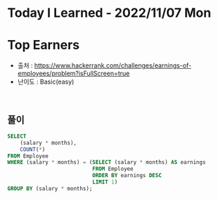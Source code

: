 # Today I Learned - 2022/11/07 Mon

# Top Earners
- 출처 : https://www.hackerrank.com/challenges/earnings-of-employees/problem?isFullScreen=true
- 난이도 : Basic(easy)
<br>

## 풀이
```sql
SELECT
    (salary * months),
    COUNT(*)
FROM Employee
WHERE (salary * months) = (SELECT (salary * months) AS earnings
                           FROM Employee
                           ORDER BY earnings DESC
                           LIMIT 1)
GROUP BY (salary * months);
```

